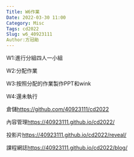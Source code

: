 ```yaml
---
Title: W6作業
Date: 2022-03-30 11:00
Category: Misc
Tags: cd2022
Slug: w6_40923111
Author:方冠勛
---
```



W1:進行分組四人一小組

W2:分配作業

W3:按照分配的作業製作PPT和wink

W4:還未執行

倉儲<a href=":https://github.com/40923111/cd2022">https://github.com/40923111/cd2022</a>

內容管理<a href="https://40923111.github.io/cd2022/">https://40923111.github.io/cd2022/</a>

投影片<a href="https://40923111.github.io/cd2022/reveal/">https://40923111.github.io/cd2022/reveal/</a>

課程網誌<a href="https://40923111.github.io/cd2022/blog/">https://40923111.github.io/cd2022/blog/</a>







